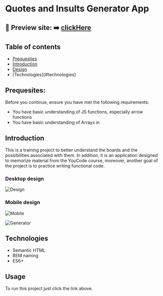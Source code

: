 # Quotes and Insults Generator App
## 🎥 Preview site: ➡️ [clickHere](https://patrycja-dz.github.io/generator/)
## Table of contents

* [Prequesties](#prequesties)
* [Introduction](#introduction)
* [Design](#design)
* [Technologies]{#technologies}

## Prequesites:
Before you continue, ensure you have met the following requirements:
* You have basic understanding of JS functions, especially arrow functions
* You have basic understanding of Arrays in 

## Introduction
This is a training project to better understand the boards and the possibilities associated with them. In addition, it is an application designed to memorize material from the YouCode course, moreover, another goal of the project is to practice writing functional code.

### Desktop design
![Design](https://i.postimg.cc/Jz2YL7K4/gnerator.gif)

### Mobile design 
![Mobile](https://i.postimg.cc/4NTmWzgX/mobile.gif)

![Generator](https://i.postimg.cc/mrcHvB64/live.gif)

## Technologies 
* Semantic HTML
* BEM naming
* ES6+

## Usage 
To run this project just click the link above.

